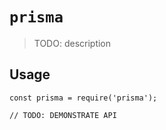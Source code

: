 # `prisma`

> TODO: description

## Usage

```
const prisma = require('prisma');

// TODO: DEMONSTRATE API
```
